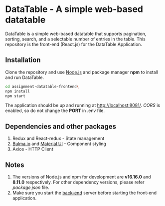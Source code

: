 # DataTable - A simple web-based datatable

DataTable is a simple web-based datatable that supports pagination, sorting, search, and a selectable number of entries in the table. This repository is the front-end (React.js) for the DataTable Application.

## Installation

Clone the repository and use [Node.js](https://nodejs.org/en/download/) and package manager **npm** to install and run DataTable.

```bash
cd assignment-datatable-frontend\
npm install
npm start
```

The application should be up and running at [http://localhost:8081/](http://localhost:8081/). _CORS_ is enabled, so do not change the **PORT** in .env file.

## Dependencies and other packages

1. Redux and React-redux - State management
2. [Bulma.io](https://bulma.io/) and [Material UI](https://mui.com/) - Component styling
3. Axios - HTTP Client

## Notes

1. The versions of Node.js and npm for development are **v16.16.0** and **8.11.0** respectively. For other dependency versions, please refer _package.json_ file.
2. Make sure you start the [back-end](https://github.com/RaguRamanTB/assignment-datatable-backend) server before starting the front-end application.
